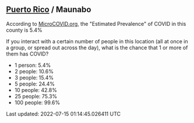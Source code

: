 
## [Puerto Rico](/united-states/puerto-rico) / Maunabo

According to [MicroCOVID.org](http://microcovid.org),
the "Estimated Prevalence" of COVID in this county is 5.4%

If you interact with a certain number of people in this location
(all at once in a group, or spread out across the day), what is the chance that
1 or more of them has COVID?

- 1 person: 5.4%
- 2 people: 10.6%
- 3 people: 15.4%
- 5 people: 24.4%
- 10 people: 42.8%
- 25 people: 75.3%
- 100 people: 99.6%

Last updated: 2022-07-15 01:14:45.026411 UTC
